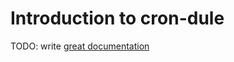 # Introduction to cron-dule

TODO: write [great documentation](http://jacobian.org/writing/what-to-write/)
